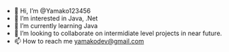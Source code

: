 - 👋 Hi, I’m @Yamako123456
- 👀 I’m interested in Java, .Net
- 🌱 I’m currently learning Java
- 💞️ I’m looking to collaborate on intermidiate level projects in near future.
- 📫 How to reach me yamakodev@gmail.com

<!---
Yamako123456/Yamako123456 is a ✨ special ✨ repository because its `README.md` (this file) appears on your GitHub profile.
You can click the Preview link to take a look at your changes.
--->
